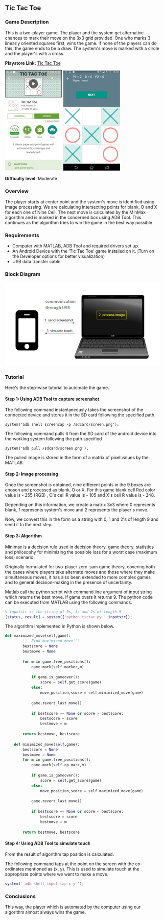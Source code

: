 ## Tic Tac Toe


### Game Description

This is a two-player game. The player and the system get alternative chances to mark their move on the 3x3 grid provided. One who marks 3 linearly oriented squares first, wins the game. If none of the players can do this, the game ends to be a draw. The system's move is marked with a circle and the player's with a cross.

**Playstore Link:** [Tic Tac Toe](https://play.google.com/store/apps/details?id=com.pinkpointer.tictactoe&hl=en)

![Playstore](/Images/tttps.png) 
![Image](/Images/tttim.png)

**Difficulty level**: Moderate

### Overview

The player starts at center point and the system's move is identified using image processing. We are calculating intersecting points for blank, O and X for each one of Nine Cell. The next move is calculated by the MinMax algorithm and is marked in the concerned box using ADB Tool. This continues as the algorithm tries to win the game in the best way possible


### Requirements
- Computer with MATLAB, ADB Tool and required drivers set up.
- An Android Device with the ‘Tic Tac Toe’ game installed on it. (Turn on the Developer options for better visualization)
- USB data transfer cable

### Block Diagram

![BlockDiagram](/Images/BlockDiagram.png)

### Tutorial

Here's the step-wise tutorial to automate the game.

#### Step 1: Using ADB Tool to capture screenshot
The following command instantaneously takes the screenshot of the connected device and stores it in the SD card following the specified path.
  
```
system('adb shell screencap -p /sdcard/screen.png');
```

The following command pulls it from the SD card of the android device into the working system following the path specified

```
system('adb pull /sdcard/screen.png');
```
  
The pulled image is stored in the form of a matrix of pixel values by the MATLAB.
                
                
#### Step 2: Image processing

Once the screenshot is obtained, nine different points in the 9 boxes are chosen and processed as blank, O or X. For this game blank cell Red color value is - 255 (RGB) , O's cell R value is - 105 and X's cell R value is - 248.

Depending on this information, we create a matrix 3x3 where 0 represents blank, 1 represents system's move and 2 represents the player's move.

Now, we convert this in the form os a string with 0, 1 and 2's of length 9 and send it to the next step.

#### Step 3: Algorithm

Minimax is a decision rule used in decision theory, game theory, statistics and philosophy for minimizing the possible loss for a worst case (maximum loss) scenario. 

Originally formulated for two-player zero-sum game theory, covering both the cases where players take alternate moves and those where they make simultaneous moves, it has also been extended to more complex games and to general decision-making in the presence of uncertainty.

Matlab call the python script with command line argument of input string which returns the best move. If game overs it returns 9. The python code can be executed from MATLAB using the following commands.

```MATLAB
% inputstr is the string of 0s, 1s and 2s of length 9
[status, result] = system(['python tictac.py ' inputstr]);
``` 

The algorithm implemented in Python is shown below.

```python
def maximized_move(self,game):
        ''' Find maximized move'''    
        bestscore = None
        bestmove = None

        for m in game.free_positions():
            game.mark(self.marker,m)
        
            if game.is_gameover():
                score = self.get_score(game)
            else:
                move_position,score = self.minimized_move(game)
        
            game.revert_last_move()
            
            if bestscore == None or score > bestscore:
                bestscore = score
                bestmove = m

        return bestmove, bestscore

    def minimized_move(self,game):
        bestscore = None
        bestmove = None
        for m in game.free_positions():
            game.mark(self.op_mark,m)
        
            if game.is_gameover():
                score = self.get_score(game)
            else:
                move_position,score = self.maximized_move(game)
        
            game.revert_last_move()
            
            if bestscore == None or score < bestscore:
                bestscore = score
                bestmove = m

        return bestmove, bestscore
```

#### Step 4: Using ADB Tool to simulate touch

From the result of algorithm tap position is calculated.

The following command taps at the point on the screen with the co-ordinates mentioned as (x, y). This is used to simulate touch at the appropriate points where we want to make a move.

```MATLAB
system(' adb shell input tap x y ');
```

### Conclusions

This way, the player which is automated by the computer using our algorithm almost always wins the game.